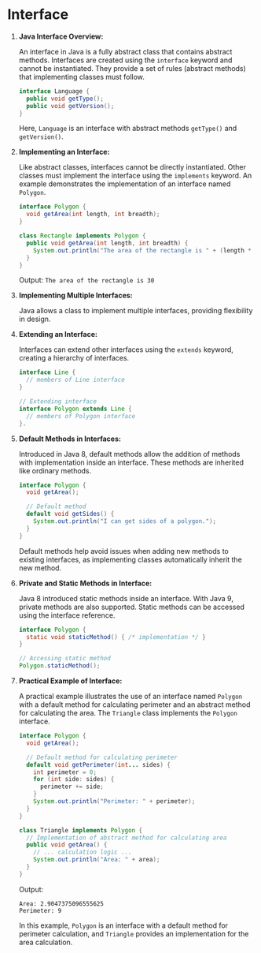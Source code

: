 # Interface

1.  **Java Interface Overview:**

    An interface in Java is a fully abstract class that contains abstract methods. Interfaces are created using the `interface` keyword and cannot be instantiated. They provide a set of rules (abstract methods) that implementing classes must follow.

    ```java
    interface Language {
      public void getType();
      public void getVersion();
    }
    ```

    Here, `Language` is an interface with abstract methods `getType()` and `getVersion()`.
2.  **Implementing an Interface:**

    Like abstract classes, interfaces cannot be directly instantiated. Other classes must implement the interface using the `implements` keyword. An example demonstrates the implementation of an interface named `Polygon`.

    ```java
    interface Polygon {
      void getArea(int length, int breadth);
    }

    class Rectangle implements Polygon {
      public void getArea(int length, int breadth) {
        System.out.println("The area of the rectangle is " + (length * breadth));
      }
    }
    ```

    Output: `The area of the rectangle is 30`
3.  **Implementing Multiple Interfaces:**

    Java allows a class to implement multiple interfaces, providing flexibility in design.
4.  **Extending an Interface:**

    Interfaces can extend other interfaces using the `extends` keyword, creating a hierarchy of interfaces.

    ```java
    interface Line {
      // members of Line interface
    }

    // Extending interface
    interface Polygon extends Line {
      // members of Polygon interface
    }.
    ```
5.  **Default Methods in Interfaces:**

    Introduced in Java 8, default methods allow the addition of methods with implementation inside an interface. These methods are inherited like ordinary methods.

    ```java
    interface Polygon {
      void getArea();

      // Default method
      default void getSides() {
        System.out.println("I can get sides of a polygon.");
      }
    }
    ```

    Default methods help avoid issues when adding new methods to existing interfaces, as implementing classes automatically inherit the new method.
6.  **Private and Static Methods in Interface:**

    Java 8 introduced static methods inside an interface. With Java 9, private methods are also supported. Static methods can be accessed using the interface reference.

    ```java
    interface Polygon {
      static void staticMethod() { /* implementation */ }
    }

    // Accessing static method
    Polygon.staticMethod();
    ```
7.  **Practical Example of Interface:**

    A practical example illustrates the use of an interface named `Polygon` with a default method for calculating perimeter and an abstract method for calculating the area. The `Triangle` class implements the `Polygon` interface.

    ```java
    interface Polygon {
      void getArea();

      // Default method for calculating perimeter
      default void getPerimeter(int... sides) {
        int perimeter = 0;
        for (int side: sides) {
          perimeter += side;
        }
        System.out.println("Perimeter: " + perimeter);
      }
    }

    class Triangle implements Polygon {
      // Implementation of abstract method for calculating area
      public void getArea() {
        // ... calculation logic ...
        System.out.println("Area: " + area);
      }
    }
    ```

    Output:

    ```
    Area: 2.9047375096555625
    Perimeter: 9
    ```

    In this example, `Polygon` is an interface with a default method for perimeter calculation, and `Triangle` provides an implementation for the area calculation.
